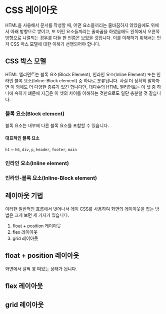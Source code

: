 # CSS 레이아웃

HTML을 사용해서 문서를 작성할 때, 어떤 요소들끼리는 줄바꿈하지 않았음에도 위에서 아래 방향으로 쌓이고, 또 어떤 요소들끼리는 줄바꿈을 하였음에도 왼쪽에서 오른쪽 방향으로 나열되는 경우를 다들 한 번쯤은 보았을 것입니다. 이를 이해하기 위해서는 먼저 CSS 박스 모델에 대한 이해가 선행되어야 합니다.

## CSS 박스 모델

HTML 엘리먼트는 블록 요소(Block Element), 인라인 요소(Inline Element) 또는 인라인 블록 요소(Inline-Block element) 중 하나로 분류됩니다. 사실 더 정확히 말하자면 이 외에도 더 다양한 종류가 있긴 합니다만, 대다수의 HTML 엘리먼트는 이 셋 중 하나에 속하기 떄문에 지금은 이 셋의 차이를 이해하는 것만으로도 일단 충분할 것 같습니다.

### 블록 요소(Block element)

블록 요소는 내부에 다른 블록 요소를 포함할 수 있습니다. 

#### 대표적인 블록 요소

`h1` ~ `h6`, `div`, `p`, `header`, `footer`, `main`

### 인라인 요소(Inline element)

### 인라인-블록 요소(Inline-Block element)

## 레이아웃 기법

이러한 일반적인 흐름에서 벗어나서 레이
CSS를 사용하여 화면의 레이아웃을 잡는 방법은 크게 보면 세 가지가 있습니다.

1. float + position 레이아웃
2. flex 레이아웃
3. grid 레이아웃

## float + position 레이아웃

화면에서 살짝 붕 떠있는 상태가 됩니다.

## flex 레이아웃

## grid 레이아웃
